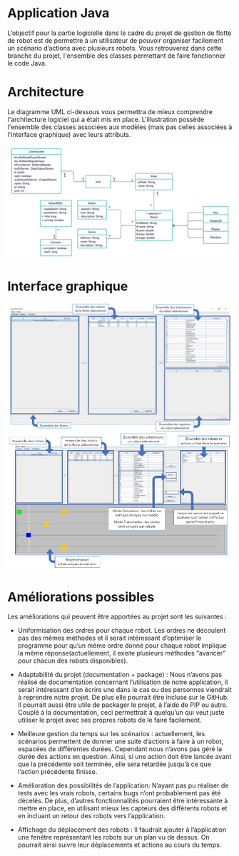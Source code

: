 # Application Java

L’objectif pour la partie logicielle dans le cadre du projet de gestion de flotte de robot est de
permettre à un utilisateur de pouvoir organiser facilement un scénario d’actions avec plusieurs robots.
Vous retrouverez dans cette branche du projet, l'ensemble des classes permettant de faire fonctionner le code Java.

# Architecture

Le diagramme UML ci-dessous vous permettra de mieux comprendre l'architecture logiciel qui a était mis en place.
L'illustration possède l'ensemble des classes associées aux modèles (mais pas celles associées à l'interface graphique) avec leurs
attributs.

![Diagramme UML](/Application_Java/Illustrations_doc/Architecture.jpg)

# Interface graphique

![Diagramme UML](/Application_Java/Illustrations_doc/interface1.png)
![Diagramme UML](/Application_Java/Illustrations_doc/interface2.png)

# Améliorations possibles

Les améliorations qui peuvent être apportées au projet sont les suivantes :

- Uniformisation des ordres pour chaque robot. Les ordres ne découlent pas des mêmes
méthodes et il serait intéressant d’optimiser le programme pour qu’un même ordre donné
pour chaque robot implique la même réponse(actuellement, il existe plusieurs méthodes
“avancer” pour chacun des robots disponibles).

- Adaptabilité du projet (documentation + package) : Nous n’avons pas réalisé de
documentation concernant l’utilisation de notre application, il serait intéressant d’en écrire
une dans le cas ou des personnes viendrait à reprendre notre projet. De plus elle pourrait
être incluse sur le GitHub. Il pourrait aussi être utile de packager le projet, à l’aide de PIP ou
autre. Couplé à la documentation, ceci permettrait à quelqu’un qui veut juste utiliser le
projet avec ses propres robots de le faire facilement.

- Meilleure gestion du temps sur les scénarios : actuellement, les scénarios permettent de
donner une suite d’actions à faire à un robot, espacées de différentes durées. Cependant
nous n’avons pas géré la durée des actions en question. Ainsi, si une action doit être lancée
avant que la précédente soit terminée, elle sera retardée jusqu’à ce que l’action précédente
finisse.

- Amélioration des possibilités de l’application: N’ayant pas pu réaliser de tests avec les vrais
robots, certains bugs n’ont probablement pas été décelés. De plus, d’autres fonctionnalités
pourraient être intéressante à mettre en place, en utilisant mieux les capteurs des différents
robots et en incluant un retour des robots vers l’application.

- Affichage du déplacement des robots : Il faudrait ajouter à l’application une fenêtre
représentant les robots sur un plan vu de dessus. On pourrait ainsi suivre leur déplacements
et actions au cours du temps.
